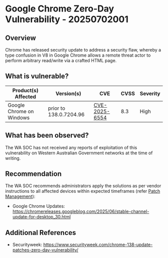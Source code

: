 # Google Chrome Zero-Day Vulnerability - 20250702001

## Overview

Chrome has released security update to address a security flaw, whereby a type confusion in V8 in Google Chrome allows a remote threat actor to perform arbitrary read/write via a crafted HTML page.

## What is vulnerable?

| Product(s) Affected      | Version(s)             | CVE                                                             | CVSS | Severity |
| ------------------------ | ---------------------- | --------------------------------------------------------------- | ---- | -------- |
| Google Chrome on Windows | prior to 138.0.7204.96 | [CVE-2025-6554](https://nvd.nist.gov/vuln/detail/CVE-2025-6554) | 8.3  | High     |

## What has been observed?

The WA SOC has not received any reports of exploitation of this vulnerability on Western Australian Government networks at the time of writing.

## Recommendation

The WA SOC recommends administrators apply the solutions as per vendor instructions to all affected devices within expected timeframes (refer [Patch Management](../guidelines/patch-management.md)):

- Google Chrome Updates: <https://chromereleases.googleblog.com/2025/06/stable-channel-update-for-desktop_30.html>

## Additional References

- Securityweek: <https://www.securityweek.com/chrome-138-update-patches-zero-day-vulnerability/>
